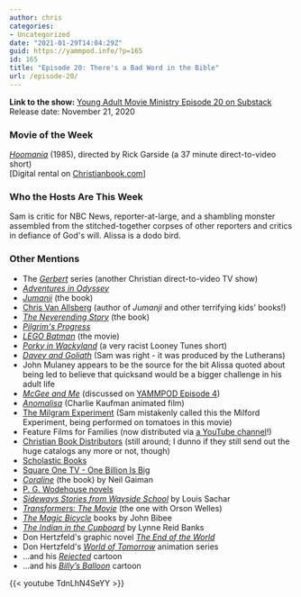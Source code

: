 ```yaml
---
author: chris
categories:
- Uncategorized
date: "2021-01-29T14:04:29Z"
guid: https://yammpod.info/?p=165
id: 165
title: "Episode 20: There's a Bad Word in the Bible"
url: /episode-20/
---
```

**Link to the show:** [Young Adult Movie Ministry Episode 20 on Substack](https://yammpod.substack.com/p/episode-20-theres-a-bad-word-in-the)  
Release date: November 21, 2020

### Movie of the Week

_[Hoomania](https://www.imdb.com/title/tt2528814)_ (1985), directed by Rick Garside (a 37 minute direct-to-video short)  
[Digital rental on [Christianbook.com](https://amzn.to/3ph3PS0)]

### Who the Hosts Are This Week

Sam is critic for NBC News, reporter-at-large, and a shambling monster assembled from the stitched-together corpses of other reporters and critics in defiance of God's will. Alissa is a dodo bird.

### Other Mentions

  * The _[Gerbert](https://en.wikipedia.org/wiki/Gerbert_(TV_series))_ series (another Christian direct-to-video TV show)
  * _[Adventures in Odyssey](https://en.wikipedia.org/wiki/Adventures_in_Odyssey)_
  * _[Jumanji](https://bookshop.org/a/20775/9780547608389)_ (the book)
  * [Chris Van Allsberg](https://en.wikipedia.org/wiki/Chris_Van_Allsburg) (author of _Jumanji_ and other terrifying kids' books!)
  * _[The Neverending Story](https://bookshop.org/a/20775/9780140386332)_ (the book)
  * _[Pilgrim's Progress](https://bookshop.org/a/20775/9781512396485)_
  * _[LEGO Batman](https://www.imdb.com/title/tt4116284?ref_=nv_sr_srsg_0)_ (the movie)
  * _[Porky in Wackyland](https://en.wikipedia.org/wiki/Porky_in_Wackyland)_ (a very racist Looney Tunes short)
  * _[Davey and Goliath](https://en.wikipedia.org/wiki/Davey_and_Goliath)_ (Sam was right - it was produced by the Lutherans)
  * John Mulaney appears to be the source for the bit Alissa quoted about being led to believe that quicksand would be a bigger challenge in his adult life
  * _[McGee and Me](https://www.imdb.com/title/tt0090594/)_ (discussed on [YAMMPOD Episode 4](https://yammpod.info/episode-4/))
  * _[Anomalisa](https://www.imdb.com/title/tt2401878/)_ (Charlie Kaufman animated film)
  * [The Milgram Experiment](https://en.wikipedia.org/wiki/Milgram_experiment) (Sam mistakenly called this the Milford Experiment, being performed on tomatoes in this movie)
  * Feature Films for Families (now distributed via [a YouTube channel](https://www.youtube.com/channel/UC9ccTXpcu35WphwC5VSmjFA)!)
  * [Christian Book Distributors](https://www.christianbook.com/) (still around; I dunno if they still send out the huge catalogs any more or not, though)
  * [Scholastic Books](https://www.scholastic.com/home)
  * [Square One TV - One Billion Is Big](https://www.youtube.com/watch?v=TdnLhN4SeYY)
  * _[Coraline](https://bookshop.org/a/20775/9780380807345)_ (the book) by Neil Gaiman
  * [P. G. Wodehouse novels](https://bookshop.org/contributors/p-g-wodehouse-0a63b9ee-f255-4cf0-bc35-21c3ef2e2cc6)
  * _[Sideways Stories from Wayside School](https://bookshop.org/a/20775/9780380698714)_ by Louis Sachar
  * _[Transformers: The Movie](https://www.imdb.com/title/tt0092106/)_ (the one with Orson Welles)
  * _[The Magic Bicycle](https://bookshop.org/a/20775/9780578680491)_ books by John Bibee
  * _[The Indian in the Cupboard](https://bookshop.org/a/20775/9780375847530)_ by Lynne Reid Banks
  * Don Hertzfeld's graphic novel _[The End of the World](https://bookshop.org/a/20775/9781984855350)_
  * Don Hertzfeld's _[World of Tomorrow](https://www.imdb.com/title/tt4171032/)_ animation series
  * ...and his [_Rejected_](https://www.youtube.com/watch?v=W7JyjZI3LUM) cartoon
  * ...and his [_Billy&#8217;s Balloon_](https://www.youtube.com/watch?v=7jksRQcI9NA) cartoon

{{< youtube TdnLhN4SeYY >}}
